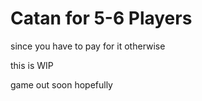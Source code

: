 # Catan for 5-6 Players
since you have to pay for it otherwise

this is WIP

game out soon hopefully
